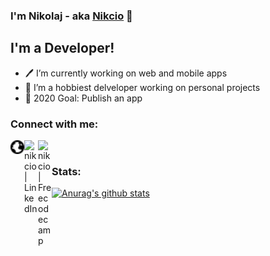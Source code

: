 ### I'm Nikolaj - aka [Nikcio][website] 👋

## I'm a Developer!
- 🖊️ I’m currently working on web and mobile apps
- 🤠 I’m a hobbiest delveloper working on personal projects
- 🤖 2020 Goal: Publish an app

### Connect with me:

[<img align="left" alt="nikcio.com" width="22px" src="https://raw.githubusercontent.com/iconic/open-iconic/master/svg/globe.svg" />][website]
[<img align="left" alt="nikcio | LinkedIn" width="22px" src="https://cdn.jsdelivr.net/npm/simple-icons@v3/icons/linkedin.svg" />][linkedin]
[<img align="left" alt="nikcio | Freecodecamp" width="22px" src="https://cdn.jsdelivr.net/npm/simple-icons@v3/icons/freecodecamp.svg" />][freecodecamp]

<br />

### Stats:

[![Anurag's github stats](https://github-readme-stats.vercel.app/api?username=nikcio&count_private=true&show_icons=true&theme=dark&hide=prs,contribs)](https://github.com/anuraghazra/github-readme-stats)

[website]: https://nikcio.com/
[linkedin]: https://linkedin.com/nikcio
[freecodecamp]: https://freecodecamp.org/nikcio